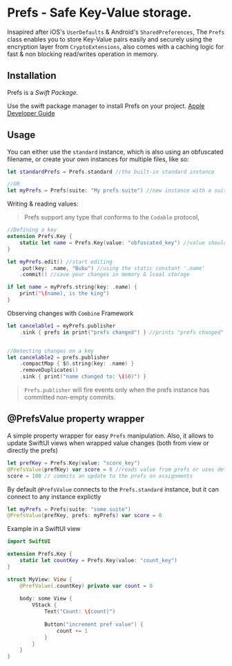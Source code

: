 # Prefs - Safe Key-Value storage. 

Insapired after iOS's `UserDefaults` & Android's `SharedPreferences`, The `Prefs` class enables you to store Key-Value pairs easily and securely using the encryption layer from `CryptoExtensions`, also comes with a caching logic for fast & non blocking read/writes operation in memory.

## Installation
Prefs is a *Swift Package*. 

Use the swift package manager to install Prefs on your project. [Apple Developer Guide](https://developer.apple.com/documentation/xcode/adding_package_dependencies_to_your_app)

## Usage
You can either use the `standard` instance, which is also using an obfuscated filename, or create your own instances for multiple files, like so:

```swift
let standardPrefs = Prefs.standard //the built-in standard instance 

//OR
let myPrefs = Prefs(suite: "My prefs suite") //new instance with a suite name
```

Writing & reading values: 
> Prefs support any type that conforms to the `Codable` protocol,
```swift
//Defining a key
extension Prefs.Key {
	static let name = Prefs.Key(value: "obfuscated_key") //value should be obfuscated
}

let myPrefs.edit() //start editing
	.put(key: .name, "Bubu") //using the static constant '.name'
	.commit() //save your changes in memory & lcoal storage

if let name = myPrefs.string(key: .name) {
	print("\(name), is the king")
}
``` 

Observing changes with `Combine` Framework
```swift
let cancelable1 = myPrefs.publisher
	.sink { prefs in print("prefs changed") } //prints "prefs changed" whenever we commit changes.


//Detecting changes on a key 
let cancelable2 = prefs.publisher
	.compactMap { $0.string(key: .name) }
	.removeDuplicates()
	.sink { print("name changed to: \($0)") }
```

> `Prefs.publisher` will fire events only when the prefs instance has committed non-empty commits.

## @PrefsValue property wrapper
A simple property wrapper for easy `Prefs` manipulation. Also, it allows to update SwiftUI views when wrapped value changes (both from view or directly the prefs)

```swift
let prefKey = Prefs.Key(value: "score_key")
@PrefsValue(prefKey) var score = 0 //reads value from prefs or uses default value instead
score = 100 // commits an update to the prefs on assignments
```

By default `@PrefsValue` connects to the `Prefs.standard` instance, but it can connect to any instance explictly

```swift
let myPrefs = Prefs(suite: "some suite")
@PrefsValue(prefKey, prefs: myPrefs) var score = 0
```

Example in a SwiftUI view
```swift
import SwiftUI

extension Prefs.Key {
	static let countKey = Prefs.Key(value: "count_key")
}

struct MyView: View {
	@PrefValue(.countKey) private var count = 0
	
	body: some View {
		VStack {
			Text("Count: \(count)")
			
			Button("increment pref value") {
				count += 1
			}
		}
	}
}
```

